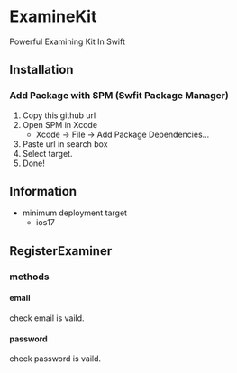 # ExamineKit
Powerful Examining Kit In Swift

## Installation
### Add Package with SPM (Swfit Package Manager)

1. Copy this github url
2. Open SPM in Xcode
    - Xcode -> File -> Add Package Dependencies...
3. Paste url in search box
4. Select target.
5. Done!

## Information
- minimum deployment target
    - ios17
## RegisterExaminer
### methods
#### email
check email is vaild.
#### password
check password is vaild.
